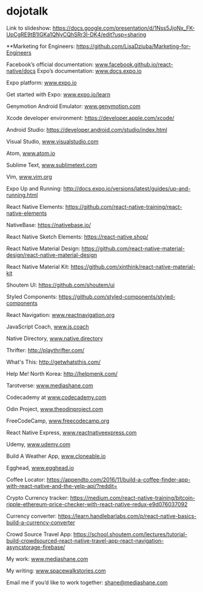 # dojotalk

Link to slideshow: https://docs.google.com/presentation/d/1Nss5JjoNx_FK-UpCgRE9tB1IGKa1QNyCQhSRr3I-DK4/edit?usp=sharing

**Marketing for Engineers: https://github.com/LisaDziuba/Marketing-for-Engineers

Facebook’s official documentation: www.facebook.github.io/react-native/docs
Expo’s documentation: www.docs.expo.io

Expo platform: www.expo.io

Get started with Expo: www.expo.io/learn

Genymotion Android Emulator: www.genymotion.com

Xcode developer environment: https://developer.apple.com/xcode/

Android Studio: https://developer.android.com/studio/index.html

Visual Studio, www.visualstudio.com

Atom, www.atom.io

Sublime Text, www.sublimetext.com

Vim, www.vim.org

Expo Up and Running: http://docs.expo.io/versions/latest/guides/up-and-running.html

React Native Elements: https://github.com/react-native-training/react-native-elements

NativeBase: https://nativebase.io/

React Native Sketch Elements: https://react-native.shop/

React Native Material Design: https://github.com/react-native-material-design/react-native-material-design

React Native Material Kit: https://github.com/xinthink/react-native-material-kit

Shoutem UI: https://github.com/shoutem/ui

Styled Components: https://github.com/styled-components/styled-components

React Navigation: www.reactnavigation.org

JavaScript Coach, www.js.coach

Native Directory, www.native.directory

Thrifter: http://playthrifter.com/

What's This: http://getwhatsthis.com/

Help Me! North Korea: http://helpmenk.com/

Tarotverse: www.mediashane.com

Codecademy at www.codecademy.com

Odin Project, www.theodinproject.com

FreeCodeCamp, www.freecodecamp.org

React Native Express, www.reactnativeexpress.com

Udemy, www.udemy.com

Build A Weather App, www.cloneable.io

Egghead, www.egghead.io

Coffee Locator: https://appendto.com/2016/11/build-a-coffee-finder-app-with-react-native-and-the-yelp-api/?reddit=

Crypto Currency tracker: https://medium.com/react-native-training/bitcoin-ripple-ethereum-price-checker-with-react-native-redux-e9d076037092

Currency converter: https://learn.handlebarlabs.com/p/react-native-basics-build-a-currency-converter

Crowd Source Travel App: https://school.shoutem.com/lectures/tutorial-build-crowdsourced-react-native-travel-app-react-navigation-asyncstorage-firebase/

My work: www.mediashane.com

My writing: www.spacewalkstories.com

Email me if you’d like to work together: shane@mediashane.com


